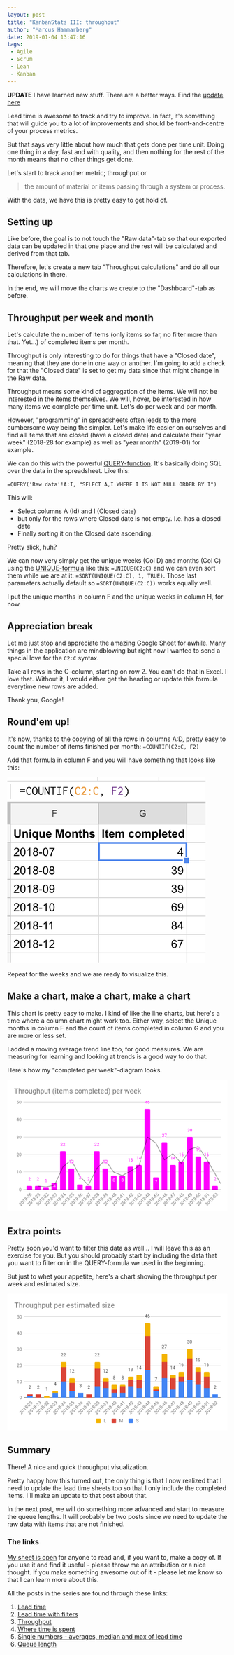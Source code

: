 ```yaml
---
layout: post
title: "KanbanStats III: throughput"
author: "Marcus Hammarberg"
date: 2019-01-04 13:47:16
tags:
 - Agile
 - Scrum
 - Lean
 - Kanban
---
```


**UPDATE**
I have learned new stuff. There are a better ways. Find the [update here](https://www.marcusoft.net/2019/03/kanbanstats-an-average-improvement.html)

Lead time is awesome to track and try to improve. In fact, it's something that will guide you to a lot of improvements and should be front-and-centre of your process metrics.

But that says very little about how much that gets done per time unit. Doing one thing in a day, fast and with quality, and then nothing for the rest of the month means that no other things get done.

Let's start to track another metric; throughput or

> the amount of material or items passing through a system or process.

With the data, we have this is pretty easy to get hold of.

<!-- excerpt-end -->

## Setting up

Like before, the goal is to not touch the "Raw data"-tab so that our exported data can be updated in that one place and the rest will be calculated and derived from that tab.

Therefore, let's create a new tab "Throughput calculations" and do all our calculations in there.

In the end, we will move the charts we create to the "Dashboard"-tab as before.

## Throughput per week and month

Let's calculate the number of items (only items so far, no filter more than that. Yet...) of completed items per month.

Throughput is only interesting to do for things that have a "Closed date", meaning that they are done in one way or another.  I'm going to add a check for that the "Closed date" is set to get my data since that might change in the Raw data.

Throughput means some kind of aggregation of the items. We will not be interested in the items themselves. We will, hover, be interested in how many items we complete per time unit. Let's do per week and per month.

However, "programming" in spreadsheets often leads to the more cumbersome way being the simpler. Let's make life easier on ourselves and find all items that are closed (have a closed date) and calculate their "year week" (2018-28 for example) as well as "year month" (2019-01) for example.

We can do this with the powerful [QUERY-function](https://support.google.com/docs/answer/3093343?hl=en). It's basically doing SQL over the data in the spreadsheet. Like this:

```text
=QUERY('Raw data'!A:I, "SELECT A,I WHERE I IS NOT NULL ORDER BY I")
```

This will:

* Select columns A (Id) and I (Closed date)
* but only for the rows where Closed date is not empty. I.e. has a closed date
* Finally sorting it on the Closed date ascending.

Pretty slick, huh?

We can now very simply get the unique weeks (Col D)  and months (Col C) using the [UNIQUE-formula](https://support.google.com/docs/answer/3093198?hl=en) like this: `=UNIQUE(C2:C)` and we can even sort them while we are at it:  `=SORT(UNIQUE(C2:C), 1, TRUE)`. Those last parameters actually default so `=SORT(UNIQUE(C2:C))` works equally well.

I put the unique months in column F and the unique weeks in column H, for now.

## Appreciation break

Let me just stop and appreciate the amazing Google Sheet for awhile. Many things in the application are mindblowing but right now I wanted to send a special love for the `C2:C` syntax.

Take all rows in the C-column, starting on row 2. You can't do that in Excel. I love that. Without it, I would either get the heading or update this formula everytime new rows are added.

Thank you, Google!

## Round'em up!

It's now, thanks to the copying of all the rows in columns A:D, pretty easy to count the number of items finished per month: `=COUNTIF(C2:C, F2)`

Add that formula in column F and you will have something that looks like this:

![Completed per month](/img/completedPerMonth.png)

Repeat for the weeks and we are ready to visualize this.

## Make a chart, make a chart, make a chart

This chart is pretty easy to make. I kind of like the line charts, but here's a time where a column chart might work too. Either way, select the Unique months in column F and the count of items completed in column G and you are more or less set.

I added a moving average trend line too, for good measures. We are measuring for learning and looking at trends is a good way to do that.

Here's how my "completed per week"-diagram looks.

![Throughput per week](/img/throughputPerWeek.png)

## Extra points

Pretty soon you'd want to filter this data as well... I will leave this as an exercise for you. But you should probably start by including the data that you want to filter on in the QUERY-formula we used in the beginning.

But just to whet your appetite, here's a chart showing the throughput per week and estimated size.

![Througput per estimated size](/img/ThroughputPerEstimatedSize.png)

## Summary

There! A nice and quick throughput visualization.

Pretty happy how this turned out, the only thing is that I now realized that I need to update the lead time sheets too so that I only include the completed items. I'll make an update to that post about that.

In the next post, we will do something more advanced and start to measure the queue lengths. It will probably be two posts since we need to update the raw data with items that are not finished.


### The links

[My sheet is open](https://docs.google.com/spreadsheets/d/1IinrY-3_wEQUwHucDgHsCMUkFhLOqlBzXkZfc1yLBBI) for anyone to read and, if you want to, make a copy of. If you use it and find it useful - please throw me an attribution or a nice thought. If you make something awesome out of it - please let me know so that I can learn more about this.

All the posts in the series are found through these links:

1. [Lead time](https://www.marcusoft.net/2019/01/kanbanstats-simplify-process-stats-get-started.html)
2. [Lead time with filters](https://www.marcusoft.net/2019/01/kanbanstats-ii-filter-the-process-chart.html)
3. [Throughput](https://www.marcusoft.net/2019/01/kanbanstats-iii-throughput.html)
4. [Where time is spent](https://www.marcusoft.net/2019/01/kanbanstats-where-is-time-spent.html)
5. [Single numbers - averages, median and max of lead time](https://www.marcusoft.net/2019/01/kanbanstats-v-single-numbers.html)
6. [Queue length](https://www.marcusoft.net/2019/01/kanbanstats-vi-queue-length.html)
